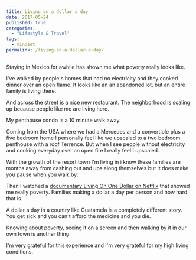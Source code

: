 ```yaml
---
title: Living on a dollar a day
date: 2017-05-24
published: true
categories:
  - "Lifestyle & Travel"
tags:
  - mindset
permalink: /living-on-a-dollar-a-day/
---
```

Staying in Mexico for awhile has shown me what poverty really looks like.

I've walked by people's homes that had no electricity and they cooked dinner over an open flame. It looks like an an abandoned lot, but an entire family is living there.

And across the street is a nice new restaurant. The neighborhood is scaling up because people like me are living here.

My penthouse condo is a 10 minute walk away.

Coming from the USA where we had a Mercedes and a convertible plus a five bedroom home I personally feel like we upscaled to a two bedroom penthouse with a roof Terrence. But when I see people without electricity and cooking everyday over an open fire I really feel I upscaled.

With the growth of the resort town I'm living in i know these families are months away from cashing out and ups along themselves but it does make you pause when you walk by.

Then I watched a [documentary Living On One Dollar on Netflix](https://www.netflix.com/title/80026944) that showed me really poverty. Families making a dollar a day per person and how hard that is.

A dollar a day in a country like Guatamela is a completely different story. You get sick and you can't afford the medicine and you die.

Knowing about poverty, seeing it on a screen and then walking by it in our own town is another thing.

I'm very grateful for this experience and I'm very grateful for my high living conditions.